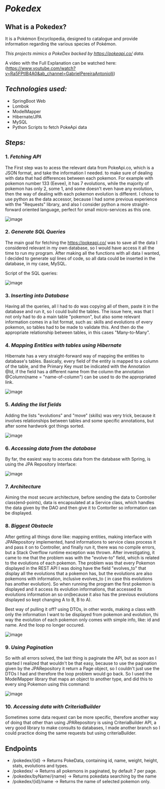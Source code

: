# ***Pokedex***

## **What is a Pokedex**?
It is a Pokémon Encyclopedia,  designed to catalogue and provide information regarding the various species of Pokémon.

*This projects mimics a PokeDex backed by https://pokeapi.co/ data.*

A video with the Full Explanation can be watched here: (https://www.youtube.com/watch?v=Ra5FPtIB4A0&ab_channel=GabrielPereiraAntoniolli)

## ***Technologies used:***
* SpringBoot Web
* Lombok
* ModelMapper
* Hibernate/JPA
* MySQL
* Python Scripts to fetch PokeApi data

## ***Steps:***

### 1. ***Fetching API*** 
  The First step was to acess the relevant data from PokeApi.co, which is a JSON format, and take the information I needed. to make sure of dealing with data that had differences between each pokemon. 
    For example with pokemon number 133 (Eevee), it has 7 evolutions, while the majority of pokemon has only 2, some 1, and some doesn't even have any evolution, then the way of dealing with each pokemon evolution is different. 
  I chose to use python as the data accessor, because I had some previous experience with the "Requests" library, and also I consider python a more straight-forward oriented language, perfect for small micro-services as this one.

![image](https://user-images.githubusercontent.com/72032836/133973878-478aff50-0157-4fd3-9850-3a0031b72b47.png)

### 2. ***Generate SQL Queries*** 
The main goal for fetching the https://pokeapi.co/ was to save all the data I considered relevant in my own database, so I would have access it all the time to run my program.
After making all the functions with all data I wanted, I decided to generate sql lines of code, so all data could be inserted in the database, in my case, MySQL.

Script of the SQL queries:

![image](https://user-images.githubusercontent.com/72032836/133974706-2267aa71-5121-4370-9ab9-6a97849c9ea1.png)

### 3. ***Inserting into Database***
Having all the queries, all I had to do was copying all of them, paste it in the database and run it, so I could build the tables.
The issue here, was that I not only had to do a main table "pokemon", but also some relevant information comes in a list format, such as: skills and evolutions of every pokemon, so tables had to be made to validate this. And then do the appropriate relationship between tables, in this cases "Many-to-Many".

### 4. ***Mapping Entities with tables using Hibernate***
Hibernate has a very straight-forward way of mapping the entities to database's tables. Basically, every field of the entity is mapped to a column of the table, and the Primary Key must be indicated with the Annotation @Id, if the field has a different name from the column the annotation @Column(name = "name-of-column") can be used to do the appropriated link.

![image](https://user-images.githubusercontent.com/72032836/133976123-98585396-1417-42c5-89e9-925e4cb34578.png)

### 5. ***Adding the list fields***
Adding the lists "evolutions" and "move" (skills) was very trick, because it involves relationships between tables and some specific annotations, but after some hardwork got things sorted.

![image](https://user-images.githubusercontent.com/72032836/133976455-ed99d032-9415-4fc7-9f9f-32a1983c8e75.png)

### 6. ***Accessing data from the database***
By far, the easiest way to access data from the database with Spring, is using the JPA Repository Interface:

![image](https://user-images.githubusercontent.com/72032836/133977149-8fb15225-096b-438a-b1cd-ab526feb72e6.png)

### 7. ***Architecture***
Aiming the most secure architecture, before sending the data to Controller class(end-points), data is encapsulated at a Service class, which handles the data given by the DAO and then give it to Contorller so information can be displayed.

### 8. ***Biggest Obstacle***
  After getting all things done like: mapping entities, making interface with JPARepository implemented, hand informations to service class process it and pass it on to Controller, and finally run it, there was no compile errors, but a Stack Overflow runtime exception was thrown. 
  After investigating, it came to me that the problem was with the "evolve-to" field, which is related to the evolutions of each pokemon. The problem was that every Pokemon displayed in the REST API I was doing have the field "evolves_to" that display all the evolutions that a pokemon has, but the evolutions are also pokemons with information, inclusive evolves_to ( in case this evolutions has another evolution). So when running the program the first pokemon is displayed and it access its evolution informations, that accessed its evolutions information an so on(because it also has the previous evolutions displayed so kept changing A to B, B to A).
  
  Best way of pulling it off? using DTOs, in other words, making a class with only the information I want to be displayed from pokemon and evolution, thi way the evolution of each pokemon only comes with simple info, like: id and name. And the loop no longer occured.
  
  ![image](https://user-images.githubusercontent.com/72032836/133979018-9256a9e4-73ff-4e64-8929-43d0bd2497f8.png)
  
  ### 9. ***Using Pagination***
  So with all errors solved, the last thing is paginate the API, but as soon as I started I realized that wouldn't be that easy, because to use the pagination given by the JPARepository it return a Page<Pokemon> object, so I couldn't just use the DTOs I had and therefore the loop problem would go back. So I used the ModelMapper library that maps an object to another type, and did this to every sing Pokemon using this command:

![image](https://user-images.githubusercontent.com/72032836/133984494-64c073b7-650f-4084-8951-769a4f2f1cb7.png)
  
  ### 10. ***Accessing data with CriteriaBuilder***
Sometimes some data request can be more specific, therefore another way of doing that other than using JPARepository is using CriteriaBuilder API, a very good library to make consults to databases, I made another branch so I could practice doing the same requests but using criteriaBuilder.

   





## Endpoints
* /pokedex/{id} -> Returns PokeData, containing id, name, weight, height, stats, evolutions and types. 
* /pokedex/ -> Returns all pokemons in paginated, by default 7 per page.
* /pokedex/byName/{name} -> Returns pokedata searching by the name
* /pokedex/{id}/name -> Returns the name of selected pokemon only.
